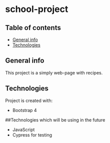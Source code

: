 # school-project
## Table of contents
* [General info](#general-info)
* [Technologies](#technologies)

## General info
This project is a simply web-page with recipes.

## Technologies
Project is created with:
* Bootstrap 4

##Technologies which will be using in the future
* JavaScript
* Cypress for testing
